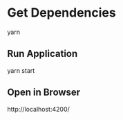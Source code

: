 # Get Dependencies

yarn

## Run Application

yarn start

## Open in Browser

http://localhost:4200/